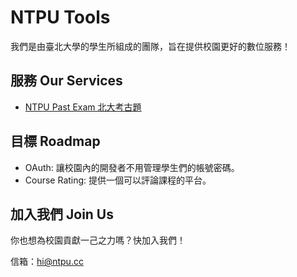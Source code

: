 # NTPU Tools
我們是由臺北大學的學生所組成的團隊，旨在提供校園更好的數位服務！


## 服務 Our Services
- [NTPU Past Exam 北大考古題](https://past-exam.ntpu.cc)

## 目標 Roadmap
- OAuth: 讓校園內的開發者不用管理學生們的帳號密碼。
- Course Rating: 提供一個可以評論課程的平台。

## 加入我們 Join Us
你也想為校園貢獻一己之力嗎？快加入我們！

信箱：hi@ntpu.cc
